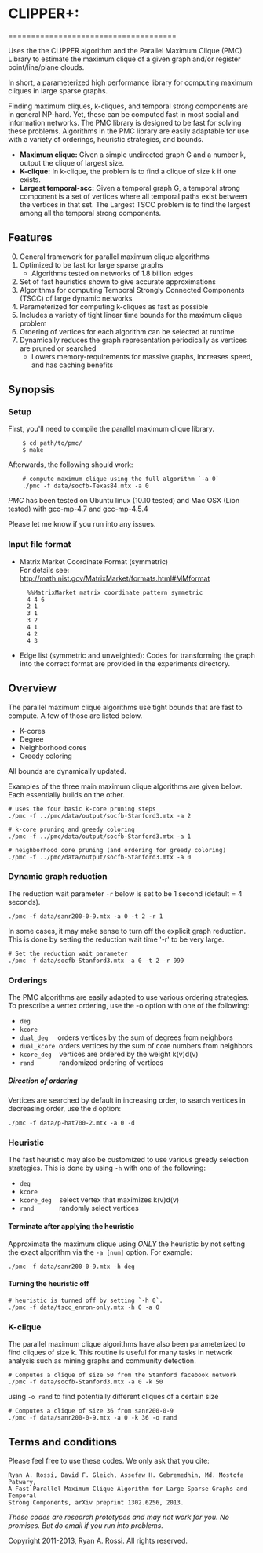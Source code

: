 # CLIPPER+: 
=====================================



Uses the the CLIPPER algorithm and the Parallel Maximum Clique (PMC) Library to estimate the maximum clique of a given graph
and/or register point/line/plane clouds. 






In short, a parameterized high performance library for computing maximum cliques in large sparse graphs.

Finding maximum cliques, k-cliques, and temporal strong components are in general NP-hard.
Yet, these can be computed fast in most social and information networks.
The PMC library is designed to be fast for solving these problems.
Algorithms in the PMC library are easily adaptable for use with a variety of orderings, heuristic strategies, and bounds.

* **Maximum clique:** 		 Given a simple undirected graph G and a number k, output the clique of largest size.
* **K-clique:** 	   		 In k-clique, the problem is to find a clique of size k if one exists.
* **Largest temporal-scc:** Given a temporal graph G, a temporal strong component is a set of vertices where all temporal paths exist between the vertices in that set. The Largest TSCC problem is to find the largest among all the temporal strong components.



Features
--------
0.  General framework for parallel maximum clique algorithms
1.	Optimized to be fast for large sparse graphs 
	+ 	Algorithms tested on networks of 1.8 billion edges
2.	Set of fast heuristics shown to give accurate approximations
3.	Algorithms for computing Temporal Strongly Connected Components (TSCC) of large dynamic networks
4.	Parameterized for computing k-cliques as fast as possible
5.  Includes a variety of tight linear time bounds for the maximum clique problem
6.  Ordering of vertices for each algorithm can be selected at runtime 
7.  Dynamically reduces the graph representation periodically as vertices are pruned or searched
	+   Lowers memory-requirements for massive graphs, increases speed, and has caching benefits


Synopsis
---------

### Setup
First, you'll need to compile the parallel maximum clique library.  

		$ cd path/to/pmc/
		$ make

Afterwards, the following should work:  

		# compute maximum clique using the full algorithm `-a 0`
		./pmc -f data/socfb-Texas84.mtx -a 0


*PMC* has been tested on Ubuntu linux (10.10 tested) and Mac OSX (Lion tested) with gcc-mp-4.7 and gcc-mp-4.5.4

Please let me know if you run into any issues.  

  
   
### Input file format
+ Matrix Market Coordinate Format (symmetric)  
For details see: <http://math.nist.gov/MatrixMarket/formats.html#MMformat>  

		%%MatrixMarket matrix coordinate pattern symmetric  
		4 4 6  
		2 1  
		3 1  
		3 2  
		4 1  
		4 2  
		4 3 


+ Edge list (symmetric and unweighted):
		Codes for transforming the graph into the correct format are provided in the experiments directory.


Overview
---------

The parallel maximum clique algorithms use tight bounds that are fast to compute.
A few of those are listed below.

* K-cores
* Degree
* Neighborhood cores
* Greedy coloring

All bounds are dynamically updated.  

Examples of the three main maximum clique algorithms are given below.
Each essentially builds on the other.

	# uses the four basic k-core pruning steps
	./pmc -f ../pmc/data/output/socfb-Stanford3.mtx -a 2

	# k-core pruning and greedy coloring
	./pmc -f ../pmc/data/output/socfb-Stanford3.mtx -a 1
	
	# neighborhood core pruning (and ordering for greedy coloring)
	./pmc -f ../pmc/data/output/socfb-Stanford3.mtx -a 0





### Dynamic graph reduction
	
The reduction wait parameter `-r` below is set to be 1 second (default = 4 seconds).
 
	./pmc -f data/sanr200-0-9.mtx -a 0 -t 2 -r 1

In some cases, it may make sense to turn off the explicit graph reduction. 
This is done by setting the reduction wait time '-r' to be very large.

	# Set the reduction wait parameter
	./pmc -f data/socfb-Stanford3.mtx -a 0 -t 2 -r 999






### Orderings

The PMC algorithms are easily adapted to use various ordering strategies. 
To prescribe a vertex ordering, use the -o option with one of the following:
+ `deg`
+ `kcore`
+ `dual_deg`&nbsp;&nbsp;&nbsp;&nbsp;&nbsp;orders vertices by the sum of degrees from neighbors
+ `dual_kcore`&nbsp;&nbsp;orders vertices by the sum of core numbers from neighbors
+ `kcore_deg`&nbsp;&nbsp;&nbsp; vertices are ordered by the weight k(v)d(v)
+ `rand`&nbsp;&nbsp;&nbsp;&nbsp;&nbsp;&nbsp;&nbsp;&nbsp;&nbsp;&nbsp;&nbsp;&nbsp; randomized ordering of vertices



##### Direction of ordering

Vertices are searched by default in increasing order, to search vertices in decreasing order, use the `d` option:

	./pmc -f data/p-hat700-2.mtx -a 0 -d




### Heuristic
The fast heuristic may also be customized to use various greedy selection strategies.
This is done by using `-h` with one of the following: 

+ `deg`
+ `kcore`
+ `kcore_deg`&nbsp;&nbsp;&nbsp; select vertex that maximizes k(v)d(v)
+ `rand`&nbsp;&nbsp;&nbsp;&nbsp;&nbsp;&nbsp;&nbsp;&nbsp;&nbsp;&nbsp;&nbsp;&nbsp; randomly select vertices


#### Terminate after applying the heuristic
Approximate the maximum clique using _ONLY_ the heuristic by not setting the exact algorithm via the `-a [num]` option.
For example:  

	./pmc -f data/sanr200-0-9.mtx -h deg
	
#### Turning the heuristic off

	# heuristic is turned off by setting `-h 0`.
	./pmc -f data/tscc_enron-only.mtx -h 0 -a 0



### K-clique

The parallel maximum clique algorithms have also been parameterized to find cliques of size k.
This routine is useful for many tasks in network analysis such as mining graphs and community detection.

	# Computes a clique of size 50 from the Stanford facebook network
	./pmc -f data/socfb-Stanford3.mtx -a 0 -k 50


using `-o rand` to find potentially different cliques of a certain size

	# Computes a clique of size 36 from sanr200-0-9
	./pmc -f data/sanr200-0-9.mtx -a 0 -k 36 -o rand



Terms and conditions
--------------------
Please feel free to use these codes. We only ask that you cite:  

	Ryan A. Rossi, David F. Gleich, Assefaw H. Gebremedhin, Md. Mostofa Patwary,  
	A Fast Parallel Maximum Clique Algorithm for Large Sparse Graphs and Temporal  
	Strong Components, arXiv preprint 1302.6256, 2013.  

_These codes are research prototypes and may not work for you. No promises. But do email if you run into problems._


Copyright 2011-2013, Ryan A. Rossi. All rights reserved.
		